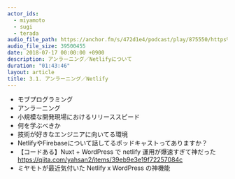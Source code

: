 ```yaml
---
actor_ids:
  - miyamoto
  - sugi
  - terada
audio_file_path: https://anchor.fm/s/472d1e4/podcast/play/875550/https%3A%2F%2Fd3ctxlq1ktw2nl.cloudfront.net%2Fstaging%2F2018-7-16%2F3-1----------Netlify-db8ce02c010a2.m4a
audio_file_size: 39500455
date: 2018-07-17 00:00:00 +0900
description: アンラーニング／Netlifyについて
duration: "01:43:46"
layout: article
title: 3.1. アンラーニング／Netlify
---
```


- モブプログラミング
- アンラーニング
- 小規模な開発現場におけるリリーススピード
- 何を学ぶべきか
- 技術が好きなエンジニアに向いてる環境
- NetlifyやFirebaseについて話してるポッドキャストってありますか？
- 【コードある】Nuxt + WordPress で netlify 運用が爆速すぎて神だった
 https://qiita.com/yahsan2/items/39eb9e3e19f72257084c
- ミヤモトが最近気付いた Netlify x WordPress の神機能